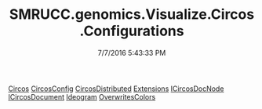 ﻿---
title: SMRUCC.genomics.Visualize.Circos.Configurations
date: 7/7/2016 5:43:33 PM
---

[Circos](T-SMRUCC.genomics.Visualize.Circos.Configurations.Circos.html)
[CircosConfig](T-SMRUCC.genomics.Visualize.Circos.Configurations.CircosConfig.html)
[CircosDistributed](T-SMRUCC.genomics.Visualize.Circos.Configurations.CircosDistributed.html)
[Extensions](T-SMRUCC.genomics.Visualize.Circos.Configurations.Extensions.html)
[ICircosDocNode](T-SMRUCC.genomics.Visualize.Circos.Configurations.ICircosDocNode.html)
[ICircosDocument](T-SMRUCC.genomics.Visualize.Circos.Configurations.ICircosDocument.html)
[Ideogram](T-SMRUCC.genomics.Visualize.Circos.Configurations.Ideogram.html)
[OverwritesColors](T-SMRUCC.genomics.Visualize.Circos.Configurations.OverwritesColors.html)
